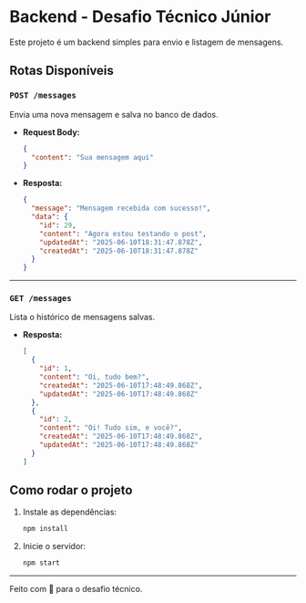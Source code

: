 # Backend - Desafio Técnico Júnior

Este projeto é um backend simples para envio e listagem de mensagens.

## Rotas Disponíveis

### `POST /messages`

Envia uma nova mensagem e salva no banco de dados.

- **Request Body:**
  ```json
  {
    "content": "Sua mensagem aqui"
  }
  ```
- **Resposta:**
  ```json
  {
    "message": "Mensagem recebida com sucesso!",
    "data": {
      "id": 29,
      "content": "Agora estou testando o post",
      "updatedAt": "2025-06-10T18:31:47.878Z",
      "createdAt": "2025-06-10T18:31:47.878Z"
    }
  }
  ```

---

### `GET /messages`

Lista o histórico de mensagens salvas.

- **Resposta:**
  ```json
  [
    {
      "id": 1,
      "content": "Oi, tudo bem?",
      "createdAt": "2025-06-10T17:48:49.868Z",
      "updatedAt": "2025-06-10T17:48:49.868Z"
    },
    {
      "id": 2,
      "content": "Oi! Tudo sim, e você?",
      "createdAt": "2025-06-10T17:48:49.868Z",
      "updatedAt": "2025-06-10T17:48:49.868Z"
    }
  ]
  ```

## Como rodar o projeto

1. Instale as dependências:
   ```bash
   npm install
   ```
2. Inicie o servidor:
   ```bash
   npm start
   ```

---

Feito com 💙 para o desafio técnico.
